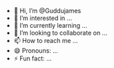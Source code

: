 - 👋 Hi, I’m @Guddujames
- 👀 I’m interested in ...
- 🌱 I’m currently learning ...
- 💞️ I’m looking to collaborate on ...
- 📫 How to reach me ...
- 😄 Pronouns: ...
- ⚡ Fun fact: ...

<!---
Guddujames/Guddujames is a ✨ special ✨ repository because its `README.md` (this file) appears on your GitHub profile.
You can click the Preview link to take a look at your changes.
--->

